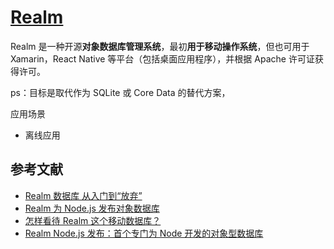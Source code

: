 # [Realm](https://realm.io/cn/)

Realm 是一种开源**对象数据库管理系统**，最初**用于移动操作系统**，但也可用于 Xamarin，React Native 等平台（包括桌面应用程序），并根据 Apache 许可证获得许可。

ps：目标是取代作为 SQLite 或 Core Data 的替代方案，

应用场景

- 离线应用

## 参考文献

- [Realm 数据库 从入门到“放弃”](https://halfrost.com/realm_ios/)
- [Realm 为 Node.js 发布对象数据库](https://www.infoq.cn/article/2016/11/Realm-database-nodejs)
- [怎样看待 Realm 这个移动数据库？](https://www.zhihu.com/question/30298585)
- [Realm Node.js 发布：首个专门为 Node 开发的对象型数据库](https://realm.io/cn/blog/first-object-database-realm-node-js-server/)